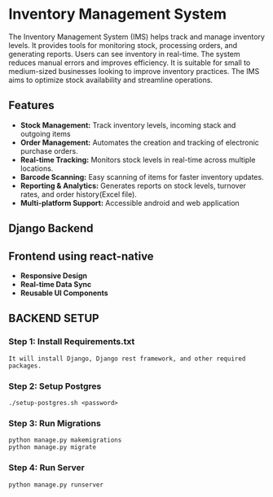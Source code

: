 # Inventory Management System

The Inventory Management System (IMS) helps track and manage inventory levels. It provides tools for monitoring stock, processing orders, and generating reports. Users can see inventory in real-time. The system reduces manual errors and improves efficiency. It is suitable for small to medium-sized businesses looking to improve inventory practices. The IMS aims to optimize stock availability and streamline operations.

## Features

- **Stock Management:** Track inventory levels, incoming stack and outgoing items
- **Order Management:** Automates the creation and tracking of electronic purchase orders.
- **Real-time Tracking:** Monitors stock levels in real-time across multiple locations.
- **Barcode Scanning:** Easy scanning of items for faster inventory updates.
- **Reporting & Analytics:** Generates reports on stock levels, turnover rates, and order history(Excel file).
- **Multi-platform Support:** Accessible android and web application

## Django Backend

## Frontend using react-native

- **Responsive Design**
- **Real-time Data Sync**
- **Reusable UI Components**



## BACKEND SETUP

### Step 1: Install Requirements.txt

    It will install Django, Django rest framework, and other required packages.

### Step 2: Setup Postgres

    ./setup-postgres.sh <password>

### Step 3: Run Migrations

    python manage.py makemigrations
    python manage.py migrate

### Step 4: Run Server

    python manage.py runserver






